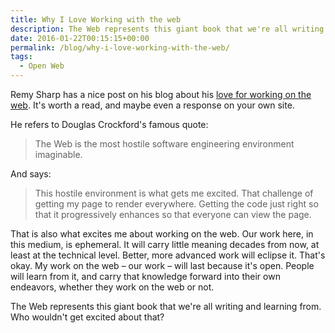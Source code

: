 ```yaml
---
title: Why I Love Working with the web
description: The Web represents this giant book that we're all writing and learning from.
date: 2016-01-22T00:15:15+00:00
permalink: /blog/why-i-love-working-with-the-web/
tags:
  - Open Web
---
```


Remy Sharp has a nice post on his blog about his [love for working on the web](https://remysharp.com/2016/01/20/why-i-love-working-with-the-web). It's worth a read, and maybe even a response on your own site.

He refers to Douglas Crockford's famous quote:

> The Web is the most hostile software engineering environment imaginable.

And says:

> This hostile environment is what gets me excited. That challenge of getting my page to render everywhere. Getting the code just right so that it progressively enhances so that everyone can view the page.

That is also what excites me about working on the web. Our work here, in this medium, is ephemeral. It will carry little meaning decades from now, at least at the technical level. Better, more advanced work will eclipse it. That's okay. My work on the web – our work – will last because it's open. People will learn from it, and carry that knowledge forward into their own endeavors, whether they work on the web or not.

The Web represents this giant book that we're all writing and learning from. Who wouldn't get excited about that?
